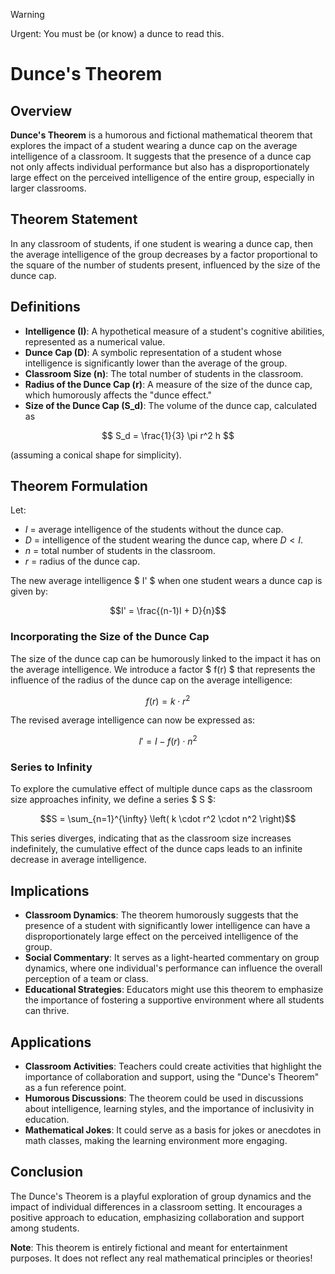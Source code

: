 > [!WARNING]
> Urgent: You must be (or know) a dunce to read this.

# Dunce's Theorem

## Overview

**Dunce's Theorem** is a humorous and fictional mathematical theorem that explores the impact of a student wearing a dunce cap on the average intelligence of a classroom. It suggests that the presence of a dunce cap not only affects individual performance but also has a disproportionately large effect on the perceived intelligence of the entire group, especially in larger classrooms.

## Theorem Statement

In any classroom of students, if one student is wearing a dunce cap, then the average intelligence of the group decreases by a factor proportional to the square of the number of students present, influenced by the size of the dunce cap.

## Definitions

- **Intelligence (I)**: A hypothetical measure of a student's cognitive abilities, represented as a numerical value.
- **Dunce Cap (D)**: A symbolic representation of a student whose intelligence is significantly lower than the average of the group.
- **Classroom Size (n)**: The total number of students in the classroom.
- **Radius of the Dunce Cap (r)**: A measure of the size of the dunce cap, which humorously affects the "dunce effect."
- **Size of the Dunce Cap (S_d)**: The volume of the dunce cap, calculated as 

$$ S_d = \frac{1}{3} \pi r^2 h $$ 

(assuming a conical shape for simplicity).

## Theorem Formulation

Let:
- $I$ = average intelligence of the students without the dunce cap.
- $D$ = intelligence of the student wearing the dunce cap, where $D < I$.
- $n$ = total number of students in the classroom.
- $r$ = radius of the dunce cap.

The new average intelligence $ I' $ when one student wears a dunce cap is given by:

$$I' = \frac{(n-1)I + D}{n}$$

### Incorporating the Size of the Dunce Cap

The size of the dunce cap can be humorously linked to the impact it has on the average intelligence. We introduce a factor $ f(r) $ that represents the influence of the radius of the dunce cap on the average intelligence:

$$f(r) = k \cdot r^2$$

The revised average intelligence can now be expressed as:

$$I' = I - f(r) \cdot n^2$$

### Series to Infinity

To explore the cumulative effect of multiple dunce caps as the classroom size approaches infinity, we define a series $ S $:

$$S = \sum_{n=1}^{\infty} \left( k \cdot r^2 \cdot n^2 \right)$$

This series diverges, indicating that as the classroom size increases indefinitely, the cumulative effect of the dunce caps leads to an infinite decrease in average intelligence.

## Implications

- **Classroom Dynamics**: The theorem humorously suggests that the presence of a student with significantly lower intelligence can have a disproportionately large effect on the perceived intelligence of the group.
- **Social Commentary**: It serves as a light-hearted commentary on group dynamics, where one individual's performance can influence the overall perception of a team or class.
- **Educational Strategies**: Educators might use this theorem to emphasize the importance of fostering a supportive environment where all students can thrive.

## Applications

- **Classroom Activities**: Teachers could create activities that highlight the importance of collaboration and support, using the "Dunce's Theorem" as a fun reference point.
- **Humorous Discussions**: The theorem could be used in discussions about intelligence, learning styles, and the importance of inclusivity in education.
- **Mathematical Jokes**: It could serve as a basis for jokes or anecdotes in math classes, making the learning environment more engaging.

## Conclusion

The Dunce's Theorem is a playful exploration of group dynamics and the impact of individual differences in a classroom setting. It encourages a positive approach to education, emphasizing collaboration and support among students.

**Note**: This theorem is entirely fictional and meant for entertainment purposes. It does not reflect any real mathematical principles or theories!
